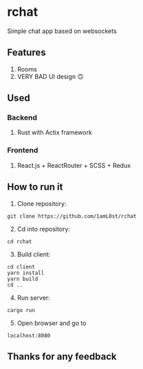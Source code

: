 # rchat #
Simple chat app based on websockets

## Features ##
1. Rooms
2. VERY BAD UI design 🙃

## Used ##
### Backend ###
1. Rust with Actix framework
### Frontend ###
1. React.js + ReactRouter + SCSS + Redux

## How to run it ##
1. Clone repository: 
```shell
git clone https://github.com/1amL0st/rchat
```
2. Cd into repository: 
```shell
cd rchat
```
3. Build client:
```shell
cd client
yarn install
yarn build
cd ..
```
4. Run server:
```shell
cargo run
```
5. Open browser and go to 
```shell
localhost:8080
```

## Thanks for any feedback ##